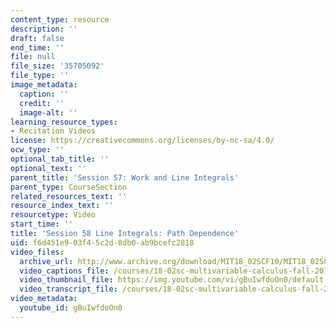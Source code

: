 ```yaml
---
content_type: resource
description: ''
draft: false
end_time: ''
file: null
file_size: '35705092'
file_type: ''
image_metadata:
  caption: ''
  credit: ''
  image-alt: ''
learning_resource_types:
- Recitation Videos
license: https://creativecommons.org/licenses/by-nc-sa/4.0/
ocw_type: ''
optional_tab_title: ''
optional_text: ''
parent_title: 'Session 57: Work and Line Integrals'
parent_type: CourseSection
related_resources_text: ''
resource_index_text: ''
resourcetype: Video
start_time: ''
title: 'Session 58 Line Integrals: Path Dependence'
uid: f6d451e9-03f4-5c2d-8db0-ab9bcefc2818
video_files:
  archive_url: http://www.archive.org/download/MIT18_02SCF10/MIT18_02SCF10Rec_39_300k.mp4
  video_captions_file: /courses/18-02sc-multivariable-calculus-fall-2010/13c0b94eba4450b1bf3eaf59de4a1011_gBuIwfdoOn0.vtt
  video_thumbnail_file: https://img.youtube.com/vi/gBuIwfdoOn0/default.jpg
  video_transcript_file: /courses/18-02sc-multivariable-calculus-fall-2010/a7a8d462305846459a12626260a723bd_gBuIwfdoOn0.pdf
video_metadata:
  youtube_id: gBuIwfdoOn0
---
```

